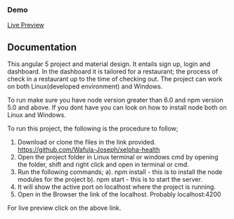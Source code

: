


### Demo

<a target="_blank" href="http://wafulajoseph.ml/login/">Live Preview</a>

## Documentation
This angular 5 project and material design.
It entails sign up, login and dashboard.
In the dashboard it is tailored for a restaurant; the process of check in a restaurant up to the time of checking out.
The project can work on both Linux(developed environment) and Windows.

To run make sure you have node version greater than 6.0 and npm version 5.0 and above.
If you dont have you can look on how to install node both on Linux and Windows.

To run this project, the following is the procedure to follow;
1. Download or clone the files in the link provided.
https://github.com/Wafula-Joseph/xelpha-health
2. Open the project folder in Linux terminal or windows cmd by opening the folder, shift and right click and open in terminal or cmd.
3. Run the following commands; 
a). npm install - this is to install the node modules for the project
b). npm start - this is to start the server.
4. It will show the active port on localhost where the project is running.
5. Open in the Browser the link of the localhost. Probably localhost:4200

For live preview click on the above link.
